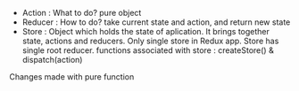 * Action : What to do?    pure object
* Reducer : How to do?  take current state and action, and return new state
* Store : Object which holds the state of aplication. It brings together state, actions and reducers. Only single store in Redux app. Store has single root reducer.
functions associated with store : createStore() & dispatch(action)


Changes made with pure function
